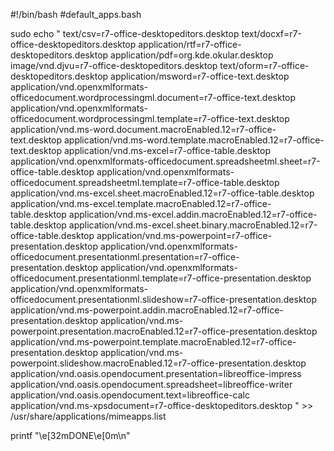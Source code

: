 #!/bin/bash #default_apps.bash

sudo echo "
text/csv=r7-office-desktopeditors.desktop
text/docxf=r7-office-desktopeditors.desktop
application/rtf=r7-office-desktopeditors.desktop
application/pdf=org.kde.okular.desktop
image/vnd.djvu=r7-office-desktopeditors.desktop
text/oform=r7-office-desktopeditors.desktop
application/msword=r7-office-text.desktop
application/vnd.openxmlformats-officedocument.wordprocessingml.document=r7-office-text.desktop
application/vnd.openxmlformats-officedocument.wordprocessingml.template=r7-office-text.desktop
application/vnd.ms-word.document.macroEnabled.12=r7-office-text.desktop
application/vnd.ms-word.template.macroEnabled.12=r7-office-text.desktop
application/vnd.ms-excel=r7-office-table.desktop
application/vnd.openxmlformats-officedocument.spreadsheetml.sheet=r7-office-table.desktop
application/vnd.openxmlformats-officedocument.spreadsheetml.template=r7-office-table.desktop
application/vnd.ms-excel.sheet.macroEnabled.12=r7-office-table.desktop
application/vnd.ms-excel.template.macroEnabled.12=r7-office-table.desktop
application/vnd.ms-excel.addin.macroEnabled.12=r7-office-table.desktop
application/vnd.ms-excel.sheet.binary.macroEnabled.12=r7-office-table.desktop
application/vnd.ms-powerpoint=r7-office-presentation.desktop
application/vnd.openxmlformats-officedocument.presentationml.presentation=r7-office-presentation.desktop
application/vnd.openxmlformats-officedocument.presentationml.template=r7-office-presentation.desktop
application/vnd.openxmlformats-officedocument.presentationml.slideshow=r7-office-presentation.desktop
application/vnd.ms-powerpoint.addin.macroEnabled.12=r7-office-presentation.desktop
application/vnd.ms-powerpoint.presentation.macroEnabled.12=r7-office-presentation.desktop
application/vnd.ms-powerpoint.template.macroEnabled.12=r7-office-presentation.desktop
application/vnd.ms-powerpoint.slideshow.macroEnabled.12=r7-office-presentation.desktop
application/vnd.oasis.opendocument.presentation=libreoffice-impress
application/vnd.oasis.opendocument.spreadsheet=libreoffice-writer
application/vnd.oasis.opendocument.text=libreoffice-calc
application/vnd.ms-xpsdocument=r7-office-desktopeditors.desktop
" >> /usr/share/applications/mimeapps.list

printf "\e[32mDONE\e[0m\n"
